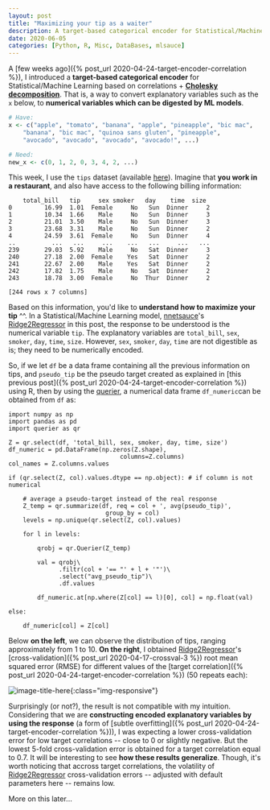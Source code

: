 ```yaml
---
layout: post
title: "Maximizing your tip as a waiter"
description: A target-based categorical encoder for Statistical/Machine Learning (based on correlations) Part 2.
date: 2020-06-05
categories: [Python, R, Misc, DataBases, mlsauce]
---
```



A [few weeks ago]({% post_url 2020-04-24-target-encoder-correlation %}), I introduced a __target-based categorical encoder__ for Statistical/Machine Learning based on correlations + [__Cholesky decomposition__](https://en.wikipedia.org/wiki/Cholesky_decomposition). That is, a way to convert explanatory variables such as the `x` below, to __numerical variables which can be digested by ML models__.  

```R
# Have:
x <- c("apple", "tomato", "banana", "apple", "pineapple", "bic mac",
	"banana", "bic mac", "quinoa sans gluten", "pineapple", 
	"avocado", "avocado", "avocado", "avocado!", ...)

# Need:
new_x <- c(0, 1, 2, 0, 3, 4, 2, ...)
```

 This week, I use the `tips` dataset (available [here](https://github.com/pandas-dev/pandas/blob/master/doc/data/tips.csv)). Imagine that __you work in a restaurant__, and also have access to the following billing information: 

```
    total_bill   tip     sex smoker   day    time  size
0         16.99  1.01  Female     No   Sun  Dinner     2
1         10.34  1.66    Male     No   Sun  Dinner     3
2         21.01  3.50    Male     No   Sun  Dinner     3
3         23.68  3.31    Male     No   Sun  Dinner     2
4         24.59  3.61  Female     No   Sun  Dinner     4
..          ...   ...     ...    ...   ...     ...   ...
239       29.03  5.92    Male     No   Sat  Dinner     3
240       27.18  2.00  Female    Yes   Sat  Dinner     2
241       22.67  2.00    Male    Yes   Sat  Dinner     2
242       17.82  1.75    Male     No   Sat  Dinner     2
243       18.78  3.00  Female     No  Thur  Dinner     2

[244 rows x 7 columns]
``` 

Based on this information, you'd like to __understand how to maximize your tip__ ^^. In a Statistical/Machine Learning model, [nnetsauce](https://thierrymoudiki.github.io/software/nnetsauce/)'s [Ridge2Regressor](https://nnetsauce.readthedocs.io/en/latest/APIDocumentation/Regression%20models.html#module-nnetsauce.ridge2.ridge2Regressor) in this post, the response to be understood is the numerical variable `tip`. The explanatory variables are `total_bill`, `sex`, `smoker`, `day`, `time`, `size`. However, `sex`, `smoker`, `day`, `time` are not digestible as is; they need to be numerically encoded. 

So, if we let `df` be a data frame containing all the previous information on tips, and `pseudo_tip` be the pseudo target created as explained in [this previous post]({% post_url 2020-04-24-target-encoder-correlation %}) using R, then by using the [querier](https://github.com/Techtonique/querier), a numerical data frame `df_numeric`can be obtained from `df` as: 

```
import numpy as np
import pandas as pd
import querier as qr

Z = qr.select(df, 'total_bill, sex, smoker, day, time, size')
df_numeric = pd.DataFrame(np.zeros(Z.shape), 
                               columns=Z.columns)
col_names = Z.columns.values

if (qr.select(Z, col).values.dtype == np.object): # if column is not numerical
                   
    # average a pseudo-target instead of the real response                    
    Z_temp = qr.summarize(df, req = col + ', avg(pseudo_tip)', 
                           group_by = col)
    levels = np.unique(qr.select(Z, col).values)
    
    for l in levels:
        
        qrobj = qr.Querier(Z_temp)
        
        val = qrobj\
              .filtr(col + '== "' + l + '"')\
              .select("avg_pseudo_tip")\
              .df.values
              
        df_numeric.at[np.where(Z[col] == l)[0], col] = np.float(val)
        
else:   
    
    df_numeric[col] = Z[col]
```

Below __on the left__, we can observe the distribution of tips, ranging approximately from 1 to 10. __On the right__, I obtained [Ridge2Regressor](https://nnetsauce.readthedocs.io/en/latest/APIDocumentation/Regression%20models.html#module-nnetsauce.ridge2.ridge2Regressor)'s [cross-validation]({% post_url 2020-04-17-crossval-3 %}) root mean squared error (RMSE) for different values of the [target correlation]({% post_url 2020-04-24-target-encoder-correlation %}) (50 repeats each): 

![image-title-here]({{base}}/images/2020-06-05/2020-06-05-image1.png){:class="img-responsive"}

Surprisingly (or not?), the result is not compatible with my intuition. Considering that we are __constructing encoded explanatory variables by using the response__ (a form of [subtle overfitting]({% post_url 2020-04-24-target-encoder-correlation %})), I was expecting a lower cross-validation error for low target correlations -- close to 0 or slightly negative. But the lowest 5-fold cross-validation error is obtained for a target correlation equal to 0.7. It will be interesting to see __how these results generalize__. Though, it's worth noticing that accross target correlations, the volatility of [Ridge2Regressor](https://nnetsauce.readthedocs.io/en/latest/APIDocumentation/Regression%20models.html#module-nnetsauce.ridge2.ridge2Regressor) cross-validation errors -- adjusted with default parameters here -- remains low.


More on this later...